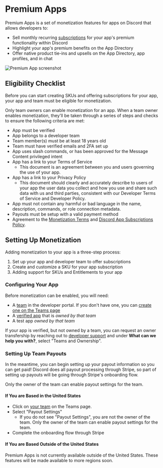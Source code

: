 # Premium Apps

Premium Apps is a set of monetization features for apps on Discord that allows developers to:

-   Sell monthly recurring [subscriptions](#DOCS_PREMIUM_APPS_APP_SUBSCRIPTIONS) for your app's premium functionality within Discord
-   Highlight your app's premium benefits on the App Directory
-   Offer native product tie-ins and upsells on the App Directory, app profiles, and in chat

![Premium App screenshot](premium-example.png)

## Eligibility Checklist

Before you can start creating SKUs and offering subscriptions for your app, your app and team must be eligible for monetization.

Only team owners can enable monetization for an app. When a team owner enables monetization, they'll be taken through a series of steps and checks to ensure the following criteria are met:

-   App must be verified
-   App belongs to a developer team
-   Team member(s) must be at least 18 years old
-   Team must have verified emails and 2FA set up
-   App uses slash commands, or has been approved for the Message Content privileged intent
-   App has a link to your Terms of Service
    -   This document is an agreement between you and users governing the use of your app.
-   App has a link to your Privacy Policy
    -   This document should clearly and accurately describe to users of your app the user data you collect and how you use and share such data with us and third parties, consistent with our Developer Terms of Service and Developer Policy.
-   App must not contain any harmful or bad language in the name, description, commands, or role connection metadata.
-   Payouts must be setup with a valid payment method
-   Agreement to the [Monetization Terms](https://support.discord.com/hc/en-us/articles/5330075836311) and [Discord App Subscriptions Policy](https://support-dev.discord.com/hc/en-us/articles/17442400631959).

## Setting Up Monetization

Adding monetization to your app is a three-step process:

1. Set up your app and developer team to offer subscriptions
2. Create and customize a SKU for your app subscription
3. Adding support for SKUs and Entitlements to your app

### Configuring Your App

Before monetization can be enabled, you will need:

-   A [team](#DOCS_TOPICS_TEAMS) in the developer portal. If you don't have one, you can [create one on the Teams page](https://discord.com/developers/teams)
-   A [verified app](https://support.discord.com/hc/en-us/articles/360040720412-Bot-Verification-and-Data-Allowlisting#h_46b3869c-6d50-43fc-b07c-9ed7569a1160) that is _owned by that team_
-   A test app _owned by that team_

If your app is verified, but not owned by a team, you can request an owner transfership by reaching out to [developer support](https://support-dev.discord.com/hc/en-us/requests/new?ticket_form_id=12094720423319) and under **What can we help you with?**, select "Teams and Ownership".

### Setting Up Team Payouts

In the meantime, you can begin setting up your payout information so you can get paid! Discord does all payout processing through Stripe, so part of setting up payouts will be going through Stripe's onboarding flow.

Only the owner of the team can enable payout settings for the team.

#### If You are Based in the United States

-   Click on [your team](https://discord.com/developers/teams) on the Teams page.
-   Select "Payout Settings"
    -   If you do not see "Payout Settings", you are not the owner of the team. Only the owner of the team can enable payout settings for the team.
-   Complete the onboarding flow through Stripe

#### If You are Based Outside of the United States

Premium Apps is not currently available outside of the United States. These features will be made available to more regions soon.